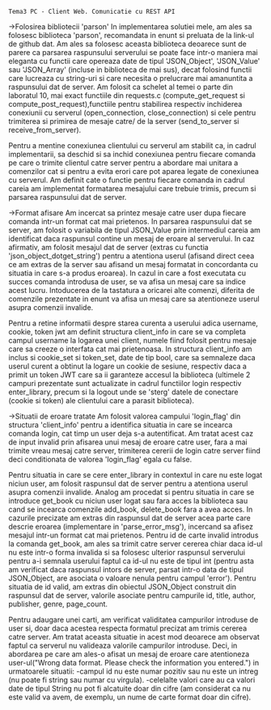 

	Tema3 PC - Client Web. Comunicatie cu REST API

->Folosirea bibliotecii 'parson'
	In implementarea solutiei mele, am ales sa folosesc biblioteca 'parson', 
recomandata in enunt si preluata de la link-ul de github dat. Am ales sa folosesc 
aceasta biblioteca deoarece sunt de parere ca parsarea raspunsului serverului 
se poate face intr-o maniera mai eleganta cu functii care opereaza date de tipul 
'JSON_Object', 'JSON_Value' sau 'JSON_Array' (incluse in biblioteca de mai sus), 
decat folosind functii care lucreaza cu string-uri si care necesita o prelucrare
mai amanuntita a raspunsului dat de server.
	Am folosit ca schelet al temei o parte din laboratul 10, mai exact functiile
din requests.c (compute_get_request si compute_post_request),functiile 
pentru stabilirea respectiv inchiderea conexiunii cu serverul (open_connection, 
close_connection) si cele pentru trimiterea si primirea de mesaje catre/ de la 
server (send_to_server si receive_from_server).

Pentru a mentine conexiunea clientului cu serverul am stabilit ca, in
cadrul implementarii, sa deschid si sa inchid conexiunea pentru fiecare comanda
pe care o trimite clientul catre server pentru a abordare mai unitara a comenzilor
cat si pentru a evita erori care pot aparea legate de conexiunea cu serverul.
Am definit cate o functie pentru fiecare comanda in cadrul careia am implementat 
formatarea mesajului care trebuie trimis, precum si parsarea raspunsului dat 
de server.

->Format afisare
	Am incercat sa printez mesaje catre user dupa fiecare comanda intr-un format 
cat mai prietenos. In parsarea raspunsului dat se server, am folosit o variabila
de tipul JSON_Value prin intermediul careia am identificat daca raspunsul contine 
un mesaj de eroare al serverului. In caz afirmativ, am folosit mesajul dat de 
server (extras cu functia 'json_object_dotget_string') pentru a atentiona userul 
(afisand direct ceea ce am extras de la server sau afisand un mesaj formatat in 
concordanta cu situatia in care s-a produs eroarea). In cazul in care a fost
executata cu succes comanda introdusa de user, se va afisa un mesaj care sa 
indice acest lucru. Intoducerea de la tastatura a oricarei alte comenzi, diferita 
de comenzile prezentate in enunt va afisa un mesaj care sa atentioneze userul
asupra comenzii invalide.


Pentru a retine informatii despre starea curenta a userului adica username, 
cookie, token jwt am definit structura client_info in care se va completa campul
username la logarea unei client, numele fiind folosit pentru mesaje care
sa creeze o interfata cat mai prietenoasa. In structura client_info am inclus si 
cookie_set si token_set, date de tip bool, care sa semnaleze daca userul curent
a obtinut la logare un cookie de sesiune, respectiv daca a primit un token JWT 
care sa ii garanteze accesul la biblioteca (ultimele 2 campuri prezentate sunt
actualizate in cadrul functiilor login respectiv enter_library, precum si la 
logout unde se 'sterg' datele de conectare (cookie si token) ale clientului 
care a parasit biblioteca). 

->Situatii de eroare tratate
	Am folosit valorea campului 'login_flag' din structura 'client_info' pentru
a identifica situatia in care se incearca comanda login, cat timp un user deja
s-a autentificat. Am tratat acest caz de input invalid prin afisarea unui mesaj 
de eroare catre user, fara a mai trimite vreau mesaj catre server, trimiterea 
cererii de login catre server fiind deci conditionata de valorea 'login_flag'
egala cu false.
	
Pentru situatia in care se cere enter_library in contextul in care nu este
logat niciun user, am folosit raspunsul dat de server pentru a atentiona userul
asupra comenzii invalide. Analog am procedat si pentru situatia in care se 
introduce get_book cu niciun user logat sau fara acces la biblioteca sau cand 
se incearca comenzile add_book, delete_book fara a avea acces. In cazurile
precizate am extras din raspunsul dat de server acea parte care descrie eroarea
(implementare in 'parse_error_msg'), incercand sa afisez mesajul intr-un format 
cat mai prietenos.
	Pentru id de carte invalid introdus la comanda get_book, am ales sa trimit 
catre server cererea chiar daca id-ul nu este intr-o forma invalida si sa folosesc
ulterior raspunsul serverului pentru a-i semnala userului faptul ca id-ul nu este 
de tipul int (pentru asta am verificat daca raspunsul intors de server, parsat 
intr-o data de tipul JSON_Object, are asociata o valoare nenula pentru campul
'error'). Pentru situatia de id valid, am extras din obiectul JSON_Object 
construit din raspunsul dat de server, valorile asociate pentru campurile 
id, title, author, publisher, genre, page_count.
	
Pentru adaugare unei carti, am verificat validitatea campurilor introduse de 
user si, doar daca acestea respecta formatul precizat am trimis cererea catre 
server. Am tratat aceasta situatie in acest mod deoarece am observat faptul ca
serverul nu valideaza valorile campurilor introduse. Deci, in abordarea pe care 
am ales-o afisat un mesaj de eroare care atentioneza user-ul("Wrong data format. 
Please check the information you entered.") in urmatoarele situatii:
	-campul id nu este numar pozitiv sau nu este un intreg (nu poate fi string 
sau numar cu virgula).
	-celelalte valori care au ca valori date de tipul String nu pot fi alcatuite 
doar din cifre (am considerat ca nu este valid va avem, de exemplu, un nume de 
carte format doar din cifre).
